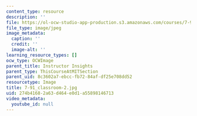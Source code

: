 ```yaml
---
content_type: resource
description: ''
file: https://ol-ocw-studio-app-production.s3.amazonaws.com/courses/7-91j-foundations-of-computational-and-systems-biology-spring-2014/274b41682a63d464e0d1a55898146713_7-91_classroom-2.jpg
file_type: image/jpeg
image_metadata:
  caption: ''
  credit: ''
  image-alt: ''
learning_resource_types: []
ocw_type: OCWImage
parent_title: Instructor Insights
parent_type: ThisCourseAtMITSection
parent_uid: 8c3602a7-ebcc-fb72-84af-df25e708dd52
resourcetype: Image
title: 7-91_classroom-2.jpg
uid: 274b4168-2a63-d464-e0d1-a55898146713
video_metadata:
  youtube_id: null
---
```

